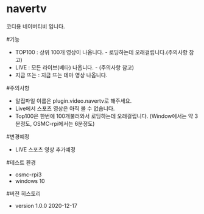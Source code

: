 # navertv
코디용 네이버티비 입니다.

#기능
- TOP100 : 상위 100개 영상이 나옵니다. - 로딩하는데 오래걸립니다.(주의사항 참고)
- LIVE : 모든 라이브(베타) 나옵니다. - (주의사항 참고)
- 지금 뜨는 : 지금 뜨는 테마 영상 나옵니다.

#주의사항
- 알집파일 이름은 plugin.video.navertv로 해주세요.
- Live에서 스포츠 영상은 아직 볼 수 없습니다.
- Top100은 한번에 100개불러와서 로딩하는데 오래걸립니다. (Window에서는 약 3분정도, OSMC-rpi에서는 6분정도)

#변경예정
- LIVE 스포츠 영상 추가예정

#테스트 환경
- osmc-rpi3
- windows 10

#버전 히스토리
- version 1.0.0 2020-12-17
